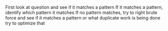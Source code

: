 First look at question and see if it matches a pattern
	If it matches a pattern, identify which pattern it matches
If no pattern matches, try to right brute force and see if it matches a pattern or what duplicate work is being done try to optimize that